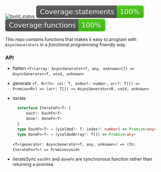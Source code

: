 ![build_status](https://github.com/jzyxyz/generator-utils/workflows/.github/workflows/test.yml/badge.svg)
![statements](./coverage/badge-statements.svg)  ![functions](./coverage/badge-functions.svg)

This repo contains functions that makes it easy to program with `AsyncGenerators` in a *functional programming* friendly way.

### API

-   flatten
    `<T>(array: AsyncGenerator<T, any, unknown>[]) => AsyncGenerator<T, void, unknown>`

-  generate
  `<T, R>(fn: (el: T, index?: number, arr?: T[]) => Promise<R>) => (arr: T[]) => AsyncGenerator<R, void, unknown>`

- iterate
  ```typescript
    interface IterateFn<T> {
        each?: EachFn<T>
        done?: DoneFn<T>
    }
    type EachFn<T> = (yielded?: T, index?: number) => Promise<any>
    type DoneFn<T> = (yieldedArray?: T[]) => Promise<any>
  ```
  `<T>(generator: AsyncGenerator<T, any, unknown>) => (fn: IterateFn<T>) => Promise<void>`

- iterateSync
  `eachFn` and `doneFn` are synchronous function rather than returning a promise.
